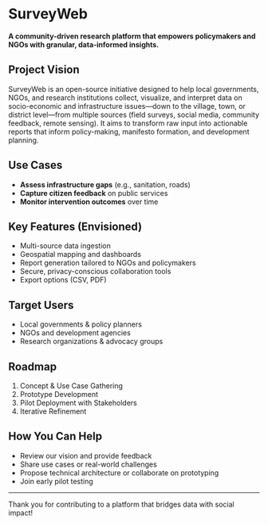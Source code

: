 # SurveyWeb

**A community-driven research platform that empowers policymakers and NGOs with granular, data-informed insights.**

## Project Vision
SurveyWeb is an open-source initiative designed to help local governments, NGOs, and research institutions collect, visualize, and interpret data on socio-economic and infrastructure issues—down to the village, town, or district level—from multiple sources (field surveys, social media, community feedback, remote sensing). It aims to transform raw input into actionable reports that inform policy-making, manifesto formation, and development planning.

## Use Cases
- **Assess infrastructure gaps** (e.g., sanitation, roads)
- **Capture citizen feedback** on public services
- **Monitor intervention outcomes** over time

## Key Features (Envisioned)
- Multi-source data ingestion
- Geospatial mapping and dashboards
- Report generation tailored to NGOs and policymakers
- Secure, privacy-conscious collaboration tools
- Export options (CSV, PDF)

## Target Users
- Local governments & policy planners
- NGOs and development agencies
- Research organizations & advocacy groups

## Roadmap
1. Concept & Use Case Gathering  
2. Prototype Development  
3. Pilot Deployment with Stakeholders  
4. Iterative Refinement

## How You Can Help
- Review our vision and provide feedback  
- Share use cases or real-world challenges  
- Propose technical architecture or collaborate on prototyping  
- Join early pilot testing

---

Thank you for contributing to a platform that bridges data with social impact!

